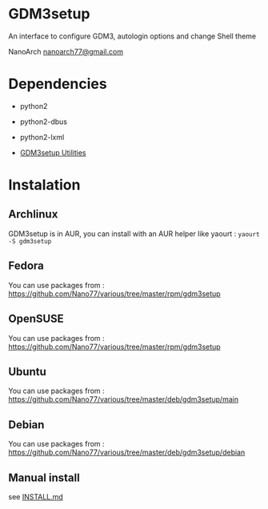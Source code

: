 GDM3setup
=========

An interface to configure GDM3, autologin options and change Shell theme

NanoArch <nanoarch77@gmail.com>



Dependencies
============

- python2

- python2-dbus

- python2-lxml

- [GDM3setup Utilities](https://github.com/Nano77/gdm3setup-utils)

Instalation
===========

Archlinux
---------

GDM3setup is in AUR, you can install with an AUR helper like yaourt : `yaourt -S gdm3setup`


Fedora
------
You can use packages from : https://github.com/Nano77/various/tree/master/rpm/gdm3setup


OpenSUSE
--------
You can use packages from : https://github.com/Nano77/various/tree/master/rpm/gdm3setup


Ubuntu
------
You can use packages from : https://github.com/Nano77/various/tree/master/deb/gdm3setup/main

Debian
------
You can use packages from : https://github.com/Nano77/various/tree/master/deb/gdm3setup/debian

Manual install
--------------

see [INSTALL.md](https://github.com/Nano77/gdm3setup/blob/master/INSTALL.md)
